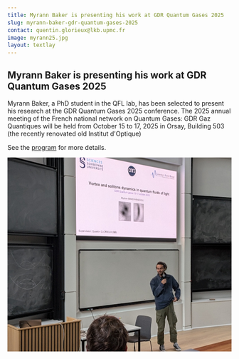 ```yaml
---
title: Myrann Baker is presenting his work at GDR Quantum Gases 2025
slug: myrann-baker-gdr-quantum-gases-2025
contact: quentin.glorieux@lkb.upmc.fr
image: myrann25.jpg
layout: textlay
---
```


## Myrann Baker is presenting his work at GDR Quantum Gases 2025
Myrann Baker, a PhD student in the QFL lab, has been selected to present his research at the GDR Quantum Gases 2025 conference.
The 2025 annual meeting of the French national network on Quantum Gases: GDR Gaz Quantiques will be held from October 15 to 17, 2025 in Orsay, Building 503 (the recently renovated old Institut d'Optique)

See the [program](https://gdrquantumgas.sciencesconf.org/) for more details.

![Myrann Baker presenting at GDR Quantum Gases 2025](/assets/images/news/myrann25.jpg)